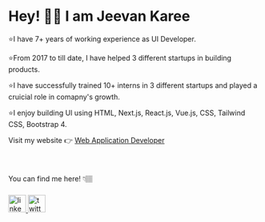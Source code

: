 # Hey! 👋🏼 I am Jeevan Karee

⭐I have 7+ years of working experience as UI Developer.

⭐From 2017 to till date, I have helped 3 different startups in building products.

⭐️I have successfully trained 10+ interns in 3 different startups and played a cruicial role in comapny's growth.

⭐️I enjoy building UI using HTML, Next.js, React.js, Vue.js, CSS, Tailwind CSS, Bootstrap 4.

Visit my website 👉 [Web Application Developer](https://cssexpert.dev/)
 
###
<br>
<p align="left">You can find me here! 👇🏽</p>


###

<div align="left">
  <a href="https://www.linkedin.com/in/jeevankumarkaree/" target="_blank">
    <img src="https://img.shields.io/static/v1?message=LinkedIn&logo=linkedin&label=&color=0077B5&logoColor=white&labelColor=&style=for-the-badge" height="35" alt="linkedin logo"  />
  </a>
  <a href="https://twitter.com/JeevanKaree" target="_blank">
    <img src="https://img.shields.io/static/v1?message=Twitter&logo=twitter&label=&color=1DA1F2&logoColor=white&labelColor=&style=for-the-badge" height="35" alt="twitter logo"  />
  </a>
</div>
